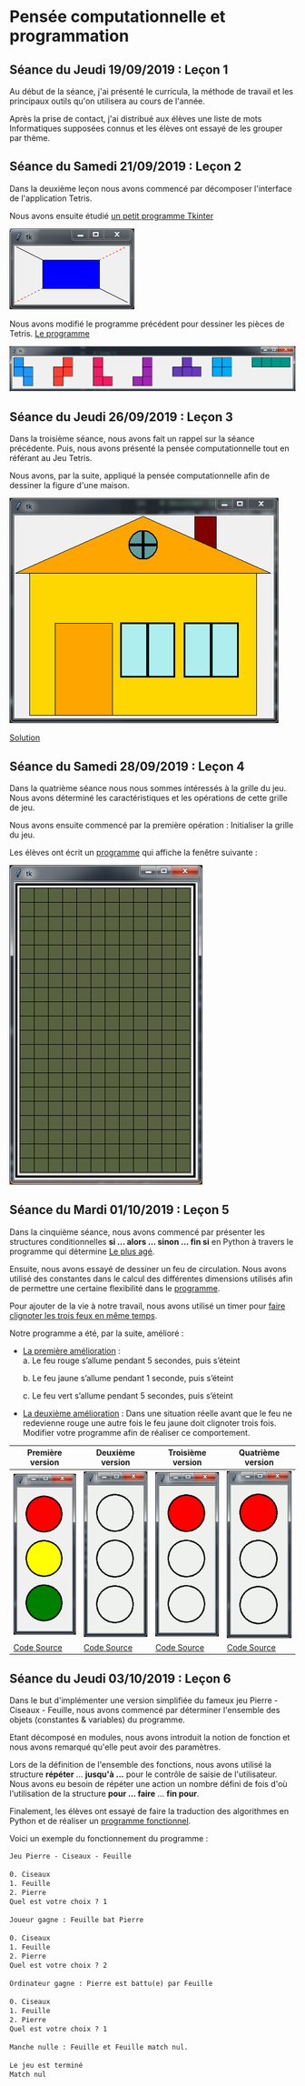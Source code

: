 # Pensée computationnelle et programmation

## Séance du Jeudi 19/09/2019 : Leçon 1

Au début de la séance, j'ai présenté le curricula, la méthode de travail et les principaux outils qu'on utilisera au cours de l'année.

Après la prise de contact, j'ai distribué aux élèves une liste de mots Informatiques supposées connus et les élèves ont essayé de les grouper par thème.

## Séance du Samedi 21/09/2019 : Leçon 2

Dans la deuxième leçon nous avons commencé par décomposer l'interface de l'application Tetris.

Nous avons ensuite étudié [un petit programme Tkinter](./Lecon_02/question_7.py)

![Résultat du programme](./images/lecon_02_q7.png)

Nous avons modifié le programme précédent pour dessiner les pièces de Tetris. [Le programme](./Lecon_02/question_8.py)

![Résultat du programme](./images/lecon_02_q8.png)

## Séance du Jeudi 26/09/2019 : Leçon 3

Dans la troisième séance, nous avons fait un rappel sur la séance précédente. Puis, nous avons présenté la pensée computationnelle tout en référant au Jeu Tetris.

Nous avons, par la suite, appliqué la pensée computationnelle afin de dessiner la figure d'une maison.

![Résultat leçon 3](./images/lecon_03.PNG)

[Solution](./Lecon_3/question_3.py)

## Séance du Samedi 28/09/2019 : Leçon 4

Dans la quatrième séance nous nous sommes intéressés à la grille du jeu. Nous avons déterminé les caractéristiques et les opérations de cette grille de jeu. 

Nous avons ensuite commencé par la première opération : Initialiser la grille du jeu.

Les élèves ont écrit un [programme](./Lecon_04/programme_v01.py) qui affiche la fenêtre suivante :

![Résultat leçon 4](./images/lecon_04.PNG)

## Séance du Mardi 01/10/2019 : Leçon 5

Dans la cinquième séance, nous avons commencé par présenter les structures conditionnelles **si ... alors ... sinon ... fin si** en Python à travers le programme qui détermine [Le plus agé](./Lecon_05/plus_age.py).

Ensuite, nous avons essayé de dessiner un feu de circulation. Nous avons utilisé des constantes dans le calcul des différentes dimensions utilisés afin de permettre une certaine flexibilité dans le [programme](./Lecon_05/programme_v02.py).


Pour ajouter de la vie à notre travail, nous avons utilisé un timer pour [faire clignoter les trois feux en même temps](./Lecon_05/programme_v03.py).

Notre programme a été, par la suite, amélioré :

* [La première amélioration](./Lecon_05/programme_v04.py) :         
  a. Le feu rouge s’allume pendant 5 secondes, puis s’éteint

  b. Le feu jaune s’allume pendant 1 seconde, puis s’éteint

  c. Le feu vert s’allume pendant 5 secondes, puis s’éteint

* [La deuxième amélioration](./Lecon_05/programme_v05.py) : Dans une situation réelle avant que le feu ne redevienne rouge une autre fois le feu jaune doit clignoter trois fois. Modifier votre programme afin de réaliser ce comportement.


| Première version | Deuxième version | Troisième version | Quatrième version |
| ---------------- | ---------------- | ----------------- | ----------------- |
| ![Résultat Programme](./images/lecon_05_01.PNG) | ![Résultat Programme](./images/lecon_05_02.gif) | ![Résultat Programme](./images/lecon_05_03.gif) | ![Résultat Programme](./images/lecon_05_04.gif) |
| [Code Source](./Lecon_05/programme_v02.py) | [Code Source](./Lecon_05/programme_v03.py) | [Code Source](./Lecon_05/programme_v04.py) | [Code Source](./Lecon_05/programme_v05.py) |


## Séance du Jeudi 03/10/2019 : Leçon 6

Dans le but d'implémenter une version simplifiée du fameux jeu Pierre - Ciseaux - Feuille, nous avons commencé par déterminer l'ensemble des objets (constantes & variables) du programme.

Etant décomposé en modules, nous avons introduit la notion de fonction et nous avons remarqué qu'elle peut avoir des paramètres.

Lors de la définition de l'ensemble des fonctions, nous avons utilisé la structure **répéter** ... **jusqu'à ...** pour le contrôle de saisie de l'utilisateur. Nous avons eu besoin de répéter une action un nombre défini de fois d'où l'utilisation de la structure **pour ... faire** ... **fin pour**.

Finalement, les élèves ont essayé de faire la traduction des algorithmes en Python et de réaliser un [programme fonctionnel](./Lecon_06/pcf.py).

Voici un exemple du fonctionnement du programme :

```
Jeu Pierre - Ciseaux - Feuille

0. Ciseaux
1. Feuille
2. Pierre
Quel est votre choix ? 1

Joueur gagne : Feuille bat Pierre

0. Ciseaux
1. Feuille
2. Pierre
Quel est votre choix ? 2

Ordinateur gagne : Pierre est battu(e) par Feuille

0. Ciseaux
1. Feuille
2. Pierre
Quel est votre choix ? 1

Manche nulle : Feuille et Feuille match nul.

Le jeu est terminé
Match nul
```


